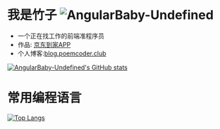 # 我是竹子  ![AngularBaby-Undefined](https://img.shields.io/badge/name-竹子-brightgreen)
- 一个正在找工作的前端准程序员
- 作品: <font color="#81debf">[京东到家APP](http://www.poemcoder.club:8883/)</font>
- 个人博客:<font color="#81debf">[blog.poemcoder.club](http://blog.poemcoder.club)</font>
<!--
  参数:
    - username: 自己的GitHub用户名
    - show_icons: 是否显示图标 (boolean)
    - count_private: 统计私人提交 (boolean)
    - theme: 主题 (dark, radical, merko, gruvbox, tokyonight, onedark, cobalt, synthwave, highcontrast, dracula)
    - locale: 在卡片中设置语言 (例如 cn, de, es, 等等)
    - hide_border: 隐藏卡的边框 (布尔值)
    - bg_color: 可以在 bg_color 选项中提供多个逗号分隔的值来呈现渐变，(&bg_color=[角度值]DEG,COLOR1,COLOR2,COLOR3...COLOR10; eg: 62deg,8EC5FC,E0C3FC)
    - hide_title: 隐藏标题 (boolean)
    - include_all_commits: 统计总提交次数而不是仅统计今年的提交次数 (boolean)
    - 
-->
[![AngularBaby-Undefined's GitHub stats](https://github-readme-stats.vercel.app/api?username=AngularBaby-Undefined&show_icons=true&count_private=true&theme=dracula&locale=cn&hide_border=true&bg_color=62deg,8EC5FC,E0C3FC&hide_title=true&include_all_commits=true)](https://github.com/AngularBaby-Undefined/AngularBaby-Undefined)

# 常用编程语言
[![Top Langs](https://github-readme-stats.vercel.app/api/top-langs/?username=AngularBaby-Undefined)](https://github.com/anuraghazra/github-readme-stats)
